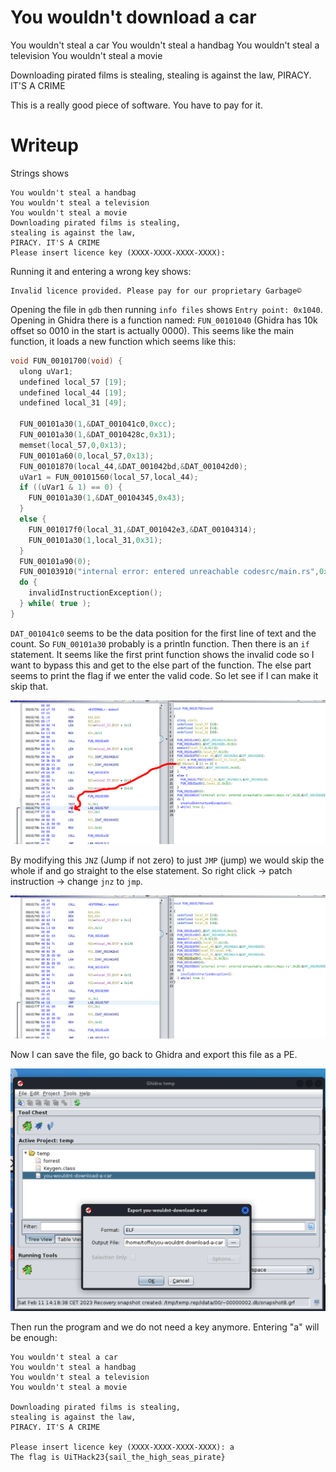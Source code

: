 # You wouldn't download a car


You wouldn't steal a car
You wouldn't steal a handbag
You wouldn't steal a television
You wouldn't steal a movie

Downloading pirated films is stealing,
stealing is against the law,
PIRACY. IT'S A CRIME

This is a really good piece of software. You have to pay for it.

# Writeup

Strings shows

```
You wouldn't steal a handbag
You wouldn't steal a television
You wouldn't steal a movie
Downloading pirated films is stealing,
stealing is against the law,
PIRACY. IT'S A CRIME
Please insert licence key (XXXX-XXXX-XXXX-XXXX): 
```

Running it and entering a wrong key shows:

```
Invalid licence provided. Please pay for our proprietary Garbage©
```

Opening the file in `gdb` then running `info files` shows `Entry point: 0x1040`. Opening in Ghidra there is a function named: `FUN_00101040` (Ghidra has 10k offset so 0010 in the start is actually 0000). This seems like the main function, it loads a new function which seems like this:

```c
void FUN_00101700(void) {
  ulong uVar1;
  undefined local_57 [19];
  undefined local_44 [19];
  undefined local_31 [49];
  
  FUN_00101a30(1,&DAT_001041c0,0xcc);
  FUN_00101a30(1,&DAT_0010428c,0x31);
  memset(local_57,0,0x13);
  FUN_00101a60(0,local_57,0x13);
  FUN_00101870(local_44,&DAT_001042bd,&DAT_001042d0);
  uVar1 = FUN_00101560(local_57,local_44);
  if ((uVar1 & 1) == 0) {
    FUN_00101a30(1,&DAT_00104345,0x43);
  }
  else {
    FUN_001017f0(local_31,&DAT_001042e3,&DAT_00104314);
    FUN_00101a30(1,local_31,0x31);
  }
  FUN_00101a90(0);
  FUN_00103910("internal error: entered unreachable codesrc/main.rs",0x28,&DAT_00105d08);
  do {
    invalidInstructionException();
  } while( true );
}
```

`DAT_001041c0` seems to be the data position for the first line of text and the count. So `FUN_00101a30` probably is a println function. Then there is an `if` statement. It seems like the first print function shows the invalid code so I want to bypass this and get to the else part of the function. The else part seems to print the flag if we enter the valid code. So let see if I can make it skip that.

![Image1](image1.png)

By modifying this `JNZ` (Jump if not zero) to just `JMP` (jump) we would skip the whole if and go straight to the else statement. So right click -> patch instruction -> change `jnz` to `jmp`.

![Image2](image2.png)


Now I can save the file, go back to Ghidra and export this file as a PE. 

![Image3](image3.png)

Then run the program and we do not need a key anymore. Entering "a" will be enough:

``` 
You wouldn't steal a car
You wouldn't steal a handbag
You wouldn't steal a television
You wouldn't steal a movie

Downloading pirated films is stealing,
stealing is against the law,
PIRACY. IT'S A CRIME

Please insert licence key (XXXX-XXXX-XXXX-XXXX): a
The flag is UiTHack23{sail_the_high_seas_pirate}
```